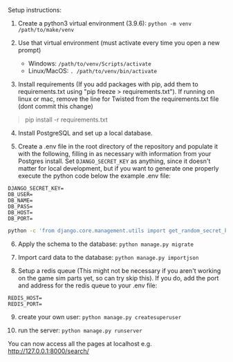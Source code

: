 Setup instructions:

1. Create a python3 virtual environment (3.9.6):
`python -m venv /path/to/make/venv`

2. Use that virtual environment (must activate every time you open a new prompt)
    - Windows: `/path/to/venv/Scripts/activate` 
    - Linux/MacOS: `. /path/to/venv/bin/activate`

3. Install requirements (If you add packages with pip, add them to requirements.txt using "pip freeze > requirements.txt"). If running on linux or mac, remove the line for Twisted from the requirements.txt file (dont commit this change)
> pip install -r requirements.txt

4. Install PostgreSQL and set up a local database.

5. Create a .env file in the root directory of the repository and populate it with the following, filling in as necessary with information from your Postgres install. Set `DJANGO_SECRET_KEY` as anything, since it doesn't matter for local development, but if you want to generate one properly execute the python code below the example .env file:
```
DJANGO_SECRET_KEY=
DB_USER=
DB_NAME=
DB_PASS=
DB_HOST=
DB_PORT=
```

```sh
python -c 'from django.core.management.utils import get_random_secret_key; print(get_random_secret_key())'
```

6. Apply the schema to the database:
`python manage.py migrate`

7. Import card data to the database:
`python manage.py importjson`

8. Setup a redis queue (This might not be necessary if you aren't working on the game sim parts yet, so can try skip this). If you do, add the port and address for the redis queue to your .env file:
```
REDIS_HOST=
REDIS_PORT=
```

9. create your own user:
`python manage.py createsuperuser`

10. run the server:
`python manage.py runserver`

You can now access all the pages at localhost e.g. http://127.0.0.1:8000/search/